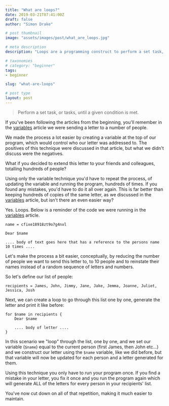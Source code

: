 ```yaml
---
title: "What are loops?"
date: 2019-03-21T07:41:00Z
draft: false
author: "Simon Drake"

# post thumbnail
image: "assets/images/post/what_are_loops.jpg"

# meta description
description: "Loops are a programming construct to perform a set task, or group of tasks until a given condition is met."

# taxonomies
# category: "beginner"
tags:
- beginner

slug: "what-are-loops"

# post type
layout: post
---
```


> Perform a set task, or tasks, until a given condition is met.

If you've been following the articles from the beginning, you'll remember in the [variables](https://codetips.co.uk/beginner/what-is-a-variable/) article we were sending a letter to a number of people.

We made the process a lot easier by creating a variable at the top of our program, which would control who our letter was addressed to. The positives of this technique were discussed in that article, but what we didn't discuss were the negatives.

What if you decided to extend this letter to your friends and colleagues, totalling hundreds of people?

Using only the variable technique you'd have to repeat the process, of updating the variable and running the program, hundreds of times. If you found any mistakes, you'd have to do it all over again. This is far better than keeping hundreds of copies of the same letter, as we discussed in the [variables](https://codetips.co.uk/beginner/what-is-a-variable/) article, but isn't there an even easier way?

Yes. Loops. Below is a reminder of the code we were running in the [variables](https://codetips.co.uk/beginner/what-is-a-variable/) article.

```
name = cfixe18918zt9o7g4nxl

Dear $name

.... body of text goes here that has a reference to the persons name 10 times ....
```

Let's make the process a bit easier, conceptually, by reducing the number of people we want to send this letter to, to 10 people and to reinstate their names instead of a random sequence of letters and numbers.

So let's define our list of people:

```
recipients = James, John, Jimmy, Jane, Jake, Jemma, Joanne, Juliet, Jessica, Josh
```

Next, we can create a loop to go through this list one by one, generate the letter and print it like before:

```
for $name in recipients {
    Dear $name

    .... body of letter ....
}
```

In this scenario we "loop" through the list, one by one, and we set our variable (`$name`) equal to the current person (first James, then John etc...) and we construct our letter using the `$name` variable, like we did before, but that variable will now be updated for each person and a letter generated for them.

Using this technique you only have to run your program once. If you find a mistake in your letter, you fix it once and you run the program again which will generate ALL of the letters for every person in your recipients' list.

You've now cut down on all of that repetition, making it much easier to maintain.

